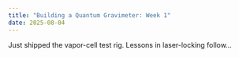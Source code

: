 ```yaml
---
title: "Building a Quantum Gravimeter: Week 1"
date: 2025-08-04
---
```


Just shipped the vapor-cell test rig. Lessons in laser-locking follow…
